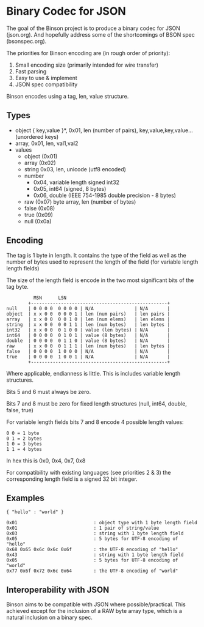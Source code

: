 # Binary Codec for JSON

The goal of the Binson project is to produce a binary codec for JSON (json.org). 
And hopefully address some of the shortcomings of BSON spec (bsonspec.org).

The priorities for Binson encoding are (in rough order of priority): 

1. Small encoding size (primarily intended for wire transfer)
1. Fast parsing
1. Easy to use & implement
1. JSON spec compatibility 

Binson encodes using a tag, len, value structure. 

## Types

- object { key,value }*, 0x01, len (number of pairs), key,value,key,value...
  (unordered keys)
- array, 0x01, len, val1,val2
- values
	- object (0x01)
	- array (0x02)
	- string 0x03, len, unicode (utf8 encoded)
	- number 
		- 0x04, variable length signed int32
		- 0x05, int64 (signed, 8 bytes)
		- 0x06, double (IEEE 754-1985 double precision - 8 bytes)
	- raw (0x07) byte array, len (number of bytes)
	- false (0x08)
	- true (0x09)
	- null (0x0a)

## Encoding

The tag is 1 byte in length. It contains the type of the field as well
as the number of bytes used to represent the length of the field 
(for variable length length fields) 

The size of the length field is encode in the two most significant bits of the 
tag byte.
	
			  MSN      LSN 	
			+--------------------------------------------------+
	null	| 0 0 0 0  0 0 0 0 | N/A               | N/A       |
	object	| x x 0 0  0 0 0 1 | len (num pairs)   | len pairs |
	array	| x x 0 0  0 0 1 0 | len (num elems)   | len elems |
	string	| x x 0 0  0 0 1 1 | len (num bytes)   | len bytes |
	int32	| x x 0 0  0 1 0 0 | value (len bytes) | N/A       |
	int64	| 0 0 0 0  0 1 0 1 | value (8 bytes)   | N/A       |
	double	| 0 0 0 0  0 1 1 0 | value (8 bytes)   | N/A       |
	raw		| x x 0 0  0 1 1 1 | len (num bytes)   | len bytes |
	false	| 0 0 0 0  1 0 0 0 | N/A               | N/A       |
	true	| 0 0 0 0  1 0 0 1 | N/A               | N/A       |
			+--------------------------------------------------+
	
Where applicable, endianness is little. This is includes variable length structures. 

Bits 5 and 6 must always be zero.

Bits 7 and 8 must be zero for fixed length structures (null, int64, double, false, true) 

For variable length fields bits 7 and 8 encode 4 possible length values:

    0 0 = 1 byte
    0 1 = 2 bytes
    1 0 = 3 bytes
    1 1 = 4 bytes
    
In hex this is 0x0, 0x4, 0x7, 0x8

For compatibility with existing languages (see priorities 2 & 3) the corresponding length field is a signed 32 bit integer.

## Examples

    { "hello" : "world" }

    0x01                            : object type with 1 byte length field 
    0x01                            : 1 pair of string/value 
    0x03                            : string with 1 byte length field 
    0x05                            : 5 bytes for UTF-8 encoding of "hello"
    0x68 0x65 0x6c 0x6c 0x6f        : the UTF-8 encoding of "hello"
    0x43                            : string with 1 byte length field
    0x05                            : 5 bytes for UTF-8 encoding of "world"
    0x77 0x6f 0x72 0x6c 0x64        : the UTF-8 encoding of "world"
     

## Interoperability with JSON

Binson aims to be compatible with JSON where possible/practical. This achieved except for the inclusion 
of a RAW byte array type, which is a natural inclusion on a binary spec.


